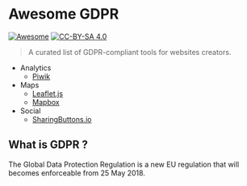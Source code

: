 # Awesome GDPR

[![Awesome](https://awesome.re/badge.svg)](https://awesome.re) [![CC-BY-SA 4.0](https://i.creativecommons.org/l/by-sa/4.0/80x15.png)](http://creativecommons.org/licenses/by-sa/4.0/)

> A curated list of GDPR-compliant tools for websites creators.


  * Analytics
    * [Piwik](https://piwik.org/)
  * Maps
    * [Leaflet.js](http://leafletjs.com/)
    * [Mapbox](https://www.mapbox.com/)
  * Social
    * [SharingButtons.io](http://sharingbuttons.io/)

## What is GDPR ?

The Global Data Protection Regulation is a new EU regulation that will becomes enforceable from 25 May 2018.

